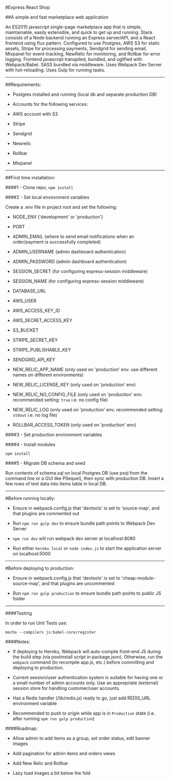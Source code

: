 #Express React Shop

##A simple and fast marketplace web application

An ES2015 javascript single-page marketplace app that is simple, maintainable, easily extensible, and quick to get up and running. Stack consists of a Node backend running an Express server/API, and a React frontend using flux pattern. Configured to use Postgres, AWS S3 for static assets, Stripe for processing payments, Sendgrid for sending email, Mixpanel for event-tracking, NewRelic for monitoring, and Rollbar for error logging. Frontend javascript transpiled, bundled, and uglified with Webpack/Babel. SASS bundled via middleware. Uses Webpack Dev Server with hot-reloading. Uses Gulp for running tasks.

----------------------------------------------

##Requirements:

- Postgres installed and running (local db and separate production DB)

- Accounts for the following services:

- AWS account with S3

- Stripe

- Sendgrid

- Newrelic

- Rollbar

- Mixpanel

----------------------------------------------

##First time installation:


####1 - Clone repo, `npm install`

####2 - Set local environment variables

Create a .env file in project root and set the following:

- NODE_ENV ('development' or 'production')

- PORT

- ADMIN_EMAIL (where to send email notifications when an order/payment is successfully completed)

- ADMIN_USERNAME (admin dashboard authentication)

- ADMIN_PASSWORD (admin dashboard authentication)

- SESSION_SECRET (for configuring express-session middleware)

- SESSION_NAME (for configuring express-session middleware)

- DATABASE_URL

- AWS_USER

- AWS_ACCESS_KEY_ID

- AWS_SECRET_ACCESS_KEY

- S3_BUCKET

- STRIPE_SECRET_KEY

- STRIPE_PUBLISHABLE_KEY

- SENDGRID_API_KEY

- NEW_RELIC_APP_NAME (only used on 'production' env. use different names on different environments)

- NEW_RELIC_LICENSE_KEY (only used on 'production' env)

- NEW_RELIC_NO_CONFIG_FILE (only used on 'production' env. recommended setting: `true` i.e. no config file)

- NEW_RELIC_LOG (only used on 'production' env. recommended setting: `stdout` i.e. no log file)

- ROLLBAR_ACCESS_TOKEN (only used on 'production' env)

####3 - Set production environment variables

####4 - Install modules

`npm install`

####5 - Migrate DB schema and seed

Run contents of schema.sql on local Postgres DB (use psql from the command line or a GUI like PSequel), then sync with production DB. Insert a few rows of test data into items table in local DB.

----------------------------------------------

#Before running locally:

- Ensure in webpack.config.js that 'devtools' is set to 'source-map', and that plugins are commented out

- Run `npm run gulp dev` to ensure bundle path points to Webpack Dev Server

- `npm run dev` will run webpack dev server at localhost:8080

- Run either `heroku local` or `node index.js` to start the application server on localhost:5000

----------------------------------------------

#Before deploying to production:

- Ensure in webpack.config.js that 'devtools' is set to 'cheap-module-source-map', and that plugins are uncommented

- Run `npm run gulp production` to ensure bundle path points to public JS folder

----------------------------------------------

####Testing

In order to run Unit Tests use:

`mocha --compilers js:babel-core/register`

####Notes:

- If deploying to Heroku, Webpack will auto-compile front-end JS during the build step (via postinstall script in package.json). Otherwise, run the `webpack` command (to recompile app.js, etc.) before committing and deploying to production.

- Current session/user authentication system is suitable for having one or a small number of admin accounts only. Use an appropriate (external) session store for handling customer/user accounts.

- Has a Redis handler (/lib/redis.js) ready to go, just add REDIS_URL environment variable

- Recommended to push to origin while app is in `Production` state (i.e. after running `npm run gulp production`)

####Roadmap:

- Allow admin to add items as a group, set order status, edit banner images

- Add pagination for admin items and orders views

- Add New Relic and Rollbar

- Lazy load images a bit below the fold

